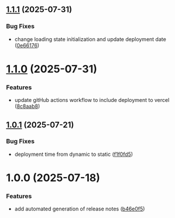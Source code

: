 ## [1.1.1](https://github.com/CW-Codewalnut/react-cicd-demo/compare/v1.1.0...v1.1.1) (2025-07-31)


### Bug Fixes

* change loading state initialization and update deployment date ([0e66176](https://github.com/CW-Codewalnut/react-cicd-demo/commit/0e66176b6e30b72b8bf10f8d7e2ee8acab1c521b))

# [1.1.0](https://github.com/CW-Codewalnut/react-cicd-demo/compare/v1.0.1...v1.1.0) (2025-07-31)


### Features

* update gitHub actions workflow to include deployment to vercel ([8c8aab8](https://github.com/CW-Codewalnut/react-cicd-demo/commit/8c8aab8596f9ac2c8139e4ba8cf5b3971bcd4f12))

## [1.0.1](https://github.com/CW-Codewalnut/react-cicd-demo/compare/v1.0.0...v1.0.1) (2025-07-21)


### Bug Fixes

* deployment time from dynamic to static ([f1f0fd5](https://github.com/CW-Codewalnut/react-cicd-demo/commit/f1f0fd52f6c912b312f19421a00807f89820821c))

# 1.0.0 (2025-07-18)


### Features

* add automated generation of release notes ([b46e0f5](https://github.com/CW-Codewalnut/react-cicd-demo/commit/b46e0f5fb76cda735fc83fa332fd400bc92b15d1))
